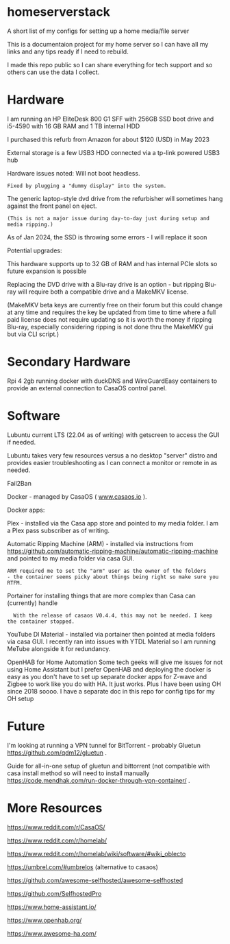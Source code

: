 # homeserverstack
A short list of my configs for setting up a home media/file server


This is a documentaion project for my home server so I can have all my links and any tips ready if I need to rebuild.

I made this repo public so I can share everything for tech support and so others can use the data I collect.

# Hardware
I am running an HP EliteDesk 800 G1 SFF with 256GB SSD boot drive and i5-4590 with 16 GB RAM and 1 TB internal HDD

I purchased this refurb from Amazon for about $120 (USD) in May 2023

External storage is a few USB3 HDD connected via a tp-link powered USB3 hub

Hardware issues noted:
  Will not boot headless.
    
    Fixed by plugging a "dummy display" into the system.
 
 The generic laptop-style dvd drive from the refurbisher will sometimes hang against the front panel on eject.
    
    (This is not a major issue during day-to-day just during setup and media ripping.)

As of Jan 2024, the SSD is throwing some errors - I will replace it soon
    
Potential upgrades:
  
  This hardware supports up to 32 GB of RAM and has internal PCIe slots so future expansion is possible
  
  Replacing the DVD drive with a Blu-ray drive is an option - but ripping Blu-ray will require both a compatible drive and a MakeMKV license.
  
   (MakeMKV beta keys are currently free on their forum but this could change at any time and requires the key be updated from time to time where a full paid license does not require updating so it is worth the money if ripping Blu-ray, especially considering ripping is not done thru the MakeMKV gui but via CLI script.)

# Secondary Hardware

Rpi 4 2gb running docker with duckDNS and WireGuardEasy containers to provide an external connection to CasaOS control panel.


# Software
Lubuntu current LTS (22.04 as of writing) with getscreen to access the GUI if needed.

Lubuntu takes very few resources versus a no desktop "server" distro and provides easier troubleshooting as I can connect a monitor or remote in as needed.

Fail2Ban

Docker - managed by CasaOS ( www.casaos.io ).

  Docker apps:
  
  Plex - installed via the Casa app store and pointed to my media folder. I am a Plex pass subscriber as of writing.
  
  Automatic Ripping Machine (ARM) - installed via instructions from https://github.com/automatic-ripping-machine/automatic-ripping-machine and pointed to my media folder via casa GUI.
  
    ARM required me to set the "arm" user as the owner of the folders
    - the container seems picky about things being right so make sure you RTFM.

Portainer for installing things that are more complex than Casa can (currently) handle
      
      With the release of casaos V0.4.4, this may not be needed. I keep the container stopped.
  
  YouTube Dl Material - installed via portainer then pointed at media folders via casa GUI.
    I recently ran into issues with YTDL Material so I am running MeTube alongside it for redundancy.

OpenHAB for Home Automation
  Some tech geeks will give me issues for not using Home Assistant but I prefer OpenHAB and deploying the docker is easy as you don't have to set up separate docker apps for Z-wave and Zigbee to work like you do with HA. It just works. Plus I have been using OH since 2018 soooo.
    I have a separate doc in this repo for config tips for my OH setup
  
# Future
I'm looking at running a VPN tunnel for BitTorrent - probably Gluetun https://github.com/qdm12/gluetun .

Guide for all-in-one setup of gluetun and bittorrent (not compatible with casa install method so will need to install manually https://code.mendhak.com/run-docker-through-vpn-container/ .



# More Resources

https://www.reddit.com/r/CasaOS/

https://www.reddit.com/r/homelab/

https://www.reddit.com/r/homelab/wiki/software/#wiki_oblecto

https://umbrel.com/#umbrelos (alternative to casaos)

https://github.com/awesome-selfhosted/awesome-selfhosted

https://github.com/SelfhostedPro

https://www.home-assistant.io/

https://www.openhab.org/

https://www.awesome-ha.com/
    
